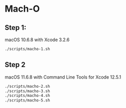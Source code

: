 # Mach-O

## Step 1:

macOS 10.6.8 with Xcode 3.2.6

```bash
./scripts/macho-1.sh
```

## Step 2

macOS 11.6.8 with Command Line Tools for Xcode 12.5.1

```bash
./scripts/macho-2.sh
./scripts/macho-3.sh
./scripts/macho-4.sh
./scripts/macho-5.sh
```
